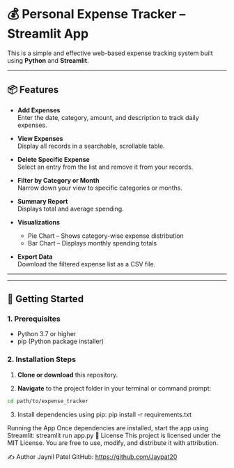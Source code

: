# 💰 Personal Expense Tracker – Streamlit App

This is a simple and effective web-based expense tracking system built using **Python** and **Streamlit**.

---

## 📦 Features

-  **Add Expenses**  
  Enter the date, category, amount, and description to track daily expenses.

-  **View Expenses**  
  Display all records in a searchable, scrollable table.

-  **Delete Specific Expense**  
  Select an entry from the list and remove it from your records.

-  **Filter by Category or Month**  
  Narrow down your view to specific categories or months.

-  **Summary Report**  
  Displays total and average spending.

- **Visualizations**  
  -  Pie Chart – Shows category-wise expense distribution  
  -  Bar Chart – Displays monthly spending totals

-  **Export Data**  
  Download the filtered expense list as a CSV file.

---


---

## 🚀 Getting Started

### 1. Prerequisites

- Python 3.7 or higher
- pip (Python package installer)

### 2. Installation Steps

1. **Clone or download** this repository.

2. **Navigate** to the project folder in your terminal or command prompt:

```bash
cd path/to/expense_tracker 
```
3. Install dependencies using pip:
pip install -r requirements.txt

Running the App
Once dependencies are installed, start the app using Streamlit:
streamlit run app.py
📄 License
This project is licensed under the MIT License.
You are free to use, modify, and distribute it with attribution.

✍️ Author
Jaynil Patel
GitHub: https://github.com/Jaypat20


